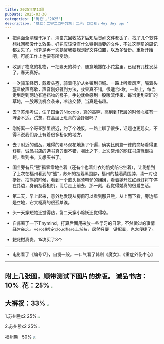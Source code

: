 ```yaml
---
title: 2025年第13周
pubDate: 2025-03-30
categories: ['周记','2025']
description: '题记：二零二五年的第十三周，日日新，day day up。'
---
```


* 把桌面全清理干净了，清空完回收站才后知后觉all文件都丢了，找了几个软件想找回都没什么效果。好在应该没有什么特别重要的文件，不过这两周的周记都丢失了。也算是再一次提醒我要规划好文件位置，以及多备份。重新开始吧，可能工作上也要有所变动。
* 收到了物念的礼物，一把春天的种子，随意地撒在小花盆里，已经有几株发芽了，春天真好。
* 一次骑车经历，戴着头盔，骑着电驴从乡镇到县城。一路上听着风声，隔着头盔罩放声高歌，声音刚好得到方法，效果真不错，很适合k歌。一路上，每当走到走到两边有遮挡物的房子，手边就会感到一股暖流传来，每当走到空旷的草地，一股寒流机会袭来，冷热交替，当真是有趣。

* 去了苏州考试，住了国金的Niccolo，真的高啊，高到到115层的时候心脏有一阵会不适。试想，在高层上班真的会舒服吗？
* 刚好离一个哥哥那里很近，约了个晚饭，一路上聊了很多，话题也更现实，不得不说我们身上有着很多相似的地方。
* 去了附近的诚品，难得的走马观花地逛了个遍，确实比前篇一律的商场看得更舒服，诚品书店的选书真的很不错，相比之下，上次常州的网红书店就很拉跨。看到书，又想买书了。
* 国金旁有只“熊”孤零零地坐着（还有个也着红衣的奶奶陪它坐着），让我想到了上次在福州看到的“熊”，苏州的挂着黑围脖，福州的挂着黄围脖，凑一对也挺好。拍熊的时候，看到一个戴头盔骑电驴的姐姐，看着她开过红绿灯将车停在路边，身前挂着相机，而后走上前去，那一刻，我觉得她真的很爱生活。
* 第二天，早上起来，意外地发现从房间可以看到那只熊，从上而下看，旁边都是空地，它大概真的很孤单诶。
* 头一天穿短袖还觉得热，第二天穿小棉袄还觉得凉。
* 自部署了一下Tinymind，打算后面用来放一些学习的日常，不然做过的事情经常会忘。vercel绑定cloudflare上域名，居然只要一键配置，也太便捷了。
* 耙耙柑真贵，15块买了3个
---
* 电影看了《编号17》，自觉一般。一口气看了韩剧《魔女》、《重症外伤中心》
---
附上几张图，顺带测试下图片的排版。
诚品书店：10%
<img src="https://12c3bda.webp.li/635a103425f855016be457a7f112045.jpg" style="zoom:10%;" />
花：25%
<img src="https://12c3bda.webp.li/102ebc3024b1070543721415b673375.jpg" style="zoom: 25%;" />
---
大裤衩：33%
<img src="https://12c3bda.webp.li/5b9b240412b36c6d25d7a19e8392bbf.jpg" style="zoom:33%;" />
---
1.苏州熊x2 25%
<img src="https://12c3bda.webp.li/b9955b4f871f434df027408a2298a15.jpg" style="zoom:25%;" /><img src="https://12c3bda.webp.li/29db771edd426203a99e56a4122ebff.jpg" style="zoom:25%;" />

2.苏州熊x2 25%
<img src="https://12c3bda.webp.li/b9955b4f871f434df027408a2298a15.jpg" src="https://12c3bda.webp.li/29db771edd426203a99e56a4122ebff.jpg" style="zoom:25%;" />

福州熊：50%
<img src="https://12c3bda.webp.li/30255b21813a17f32a1dbee1940fe3a.jpg" style="zoom:50%;" />


